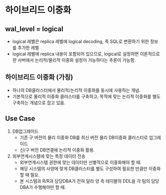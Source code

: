 # 하이브리드 이중화

## wal_level = logical
- logical 레벨은 replica 레벨에 logical decoding, 즉 SQL로 변환하기 위한 정보를 추가한 레벨
- logical 레벨에 replica 내용이 포함되어 있으므로, logical로 설정하면 이론적으로 한 서버에서 논리적/물리적 이중화 설정이 가능하다는 추론이 가능함.

## 하이브리드 이중화 (가칭)
- 하나의 DB클러스터에서 물리적/논리적 이중화를 동시에 사용하는 개념.
- 기본적으로 물리적 이중화 클러스터를 구축하고, 목적에 맞는 논리적 이중화를 별도 구축하는 개념으로 잡고 있음.

## Use Case
1. DB업그레이드
   - 기존 구 버전의 물리 이중화 DB를 최신 버전 물리 DB이중화 클러스터로 업그레이드
   - 신/구 버전 DB연결에 논리적 이중화 활용.
2. 외부연계시스템에 맞는 특정 데이터 전송
   - 외부연계시스템 권한에 맞는 데이터만 선별적으로 이중화해야 할 때.
   - 해당 시스템의 사양에 맞게 DB클러스터를 별도 구성하여 필요한 만큼만 이중화할 때 필요.
   - 본 시스템과 R/R과 담당DBA가 전혀 달라 양 측 테이블의 DDL을 각 팀의 담당DBA가 수행해야만 할 때.
